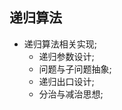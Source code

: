 <!--
 * @Author: Yaowen Xu
 * @Github: https://github.com/yaowenxu
 * @Organization: 北航系统结构研究所
 * @Date: 2020-03-31 18:25:56
 * @LastEditTime: 2020-03-31 18:31:10
 * @Description: 递归算法，递归参数，问题与子问题，递归出口；
 -->

## 递归算法 
- 递归算法相关实现;
    - 递归参数设计;
    - 问题与子问题抽象;
    - 递归出口设计;
    - 分治与减治思想;